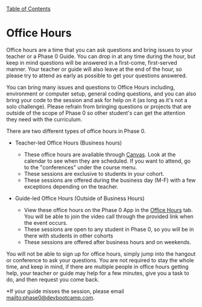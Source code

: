 [Table of Contents](README.md)

# Office Hours

Office hours are a time that you can ask questions and bring issues to your teacher or a Phase 0 Guide. You can drop in at any time during the hour, but keep in mind questions will be answered in a first-come, first-served manner. Your teacher or guide will also leave at the end of the hour, so please try to attend as early as possible to get your questions answered.

You can bring many issues and questions to Office Hours including, environment or computer setup, general coding questions, and you can also bring your code to the session and ask for help on it (as long as it's not a solo challenge). Please refrain from bringing questions or projects that are outside of the scope of Phase 0 so other student's can get the attention they need with the curriculum.

There are two different types of office hours in Phase 0.

- Teacher-led Office Hours (Business hours)
  - These office hours are available through [Canvas](https://devbootcamp.instructure.com). Look at the calendar to see when they are scheduled. If you want to attend, go to the "conferences" under the course menu.
  - These sessions are exclusive to students in your cohort.
  - These sessions are offered during the business day (M-F) with a few exceptions depending on the teacher.

- Guide-led Office Hours (Outside of Business Hours)
  - View these office hours on the Phase 0 App in the [Office Hours](http://phase0.devbootcamp.com/office_hours) tab. You will be able to join the video call through the provided link when the event occurs.
  - These sessions are open to any student in Phase 0, so you will be in there with students in other cohorts
  - These sessions are offered after business hours and on weekends.

You will not be able to sign up for office hours, simply jump into the hangout or conference to ask your questions. You are not required to stay the whole time, and keep in mind, if there are multiple people in office hours getting help, your teacher or guide may help for a few minutes, give you a task to do, and then request you come back.

*If your guide misses the session, please email <mailto:phase0@devbootcamp.com>.
